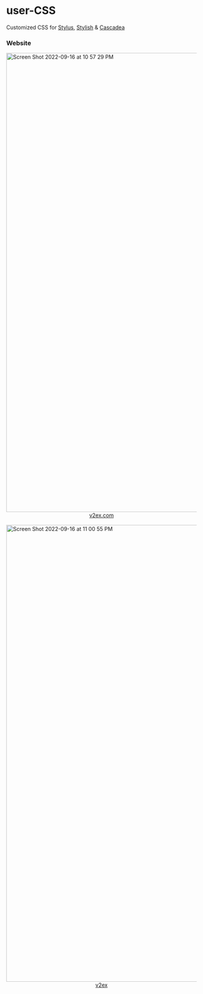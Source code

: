 # user-CSS
Customized CSS for <a href="https://github.com/openstyles/stylus">Stylus</a>, <a href="https://chrome.google.com/webstore/detail/stylish-custom-themes-for/fjnbnpbmkenffdnngjfgmeleoegfcffe?hl=en">Stylish</a> & <a href="https://apps.apple.com/us/app/cascadea/id1432182561?mt=12">Cascadea</a>

### Website

<img width="1212" alt="Screen Shot 2022-09-16 at 10 57 29 PM" src="https://user-images.githubusercontent.com/50689806/190669169-7251f90f-0afc-484c-81f3-516042c3842a.png">
<div align="center">
<a href="https://v2ex.com">v2ex.com</a>
</div>

<br>
<img width="1206" alt="Screen Shot 2022-09-16 at 11 00 55 PM" src="https://user-images.githubusercontent.com/50689806/190669919-caa0e3b3-e23f-4113-9e06-e32f24d83aad.png">
<div align="center">
<a href="https://v2ex.com/t/879334">v2ex</a>
</div>

